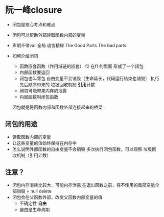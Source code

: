 # 阮一峰closure

- 闭包是核心考点和难点
- 闭包可以帮助外部读取函数内部的变量
- 声明不带var 全局
  语言精粹 The Good Parts The bad parts
- 如何介绍闭包
  - 函数嵌套函数（作用域链的嵌套）
    f2 在f1 的里面 形成了一个闭包
  - 内部函数要返回
  - 闭包也叫背包 自由变量不会销毁（生命延长，代码运行结束也销毁）
    执行先后顺序带来的
    垃圾回收机制 **引用**计数
  - 闭包可能带来内存的泄露
  - 内层函数叫闭包函数

  闭包就是将函数内部和函数外部连接起来的桥梁

## 闭包的用途
- 读取函数内部的变量
- 让这些变量的值始终保持在内存中
- 怎么说明外部函数的自由变量不会销毁
  多次执行闭包函数，可以观察
  垃圾回收机制（引用计数）

## 注意？
- 闭包内存消耗比较大，可能内存泄露
  在退出函数之前，将不使用的局部变量全部销毁
    = null  delete
- 闭包会在父函数外部，改变父函数内部变量的值
  - 不确定性 **自由**
  - 自由是生命周期